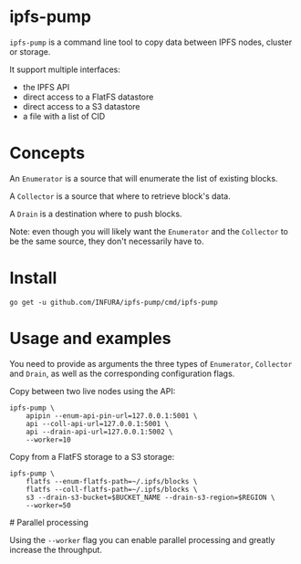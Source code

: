 # ipfs-pump

`ipfs-pump` is a command line tool to copy data between IPFS nodes, cluster or storage.

It support multiple interfaces:
- the IPFS API
- direct access to a FlatFS datastore
- direct access to a S3 datastore
- a file with a list of CID

# Concepts

An `Enumerator` is a source that will enumerate the list of existing blocks.

A `Collector` is a source that where to retrieve block's data.

A `Drain` is a destination where to push blocks.

Note: even though you will likely want the `Enumerator` and the `Collector` to be the same source, they don't necessarily have to.

# Install

```
go get -u github.com/INFURA/ipfs-pump/cmd/ipfs-pump
```

# Usage and examples

You need to provide as arguments the three types of `Enumerator`, `Collector` and `Drain`, as well as the corresponding configuration flags.

Copy between two live nodes using the API:

```
ipfs-pump \
    apipin --enum-api-pin-url=127.0.0.1:5001 \
    api --coll-api-url=127.0.0.1:5001 \
    api --drain-api-url=127.0.0.1:5002 \
    --worker=10
```

Copy from a FlatFS storage to a S3 storage:

```
ipfs-pump \
    flatfs --enum-flatfs-path=~/.ipfs/blocks \
    flatfs --coll-flatfs-path=~/.ipfs/blocks \
    s3 --drain-s3-bucket=$BUCKET_NAME --drain-s3-region=$REGION \
    --worker=50
```

# Parallel processing

Using the `--worker` flag you can enable parallel processing and greatly increase the throughput.
